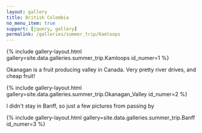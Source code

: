```yaml
---
layout: gallery
title: British Colombia
no_menu_item: true
support: [jquery, gallery]
permalink: /galleries/summer_trip/Kamloops
---
```



{% include gallery-layout.html gallery=site.data.galleries.summer_trip.Kamloops id_numer=1 %}

Okanagan is a fruit producing valley in Canada. Very pretty river drives, and cheap fruit!

{% include gallery-layout.html gallery=site.data.galleries.summer_trip.Okanagan_Valley id_numer=2 %}

I didn't stay in Banff, so just a few pictures from passing by

{% include gallery-layout.html gallery=site.data.galleries.summer_trip.Banff id_numer=3 %}
